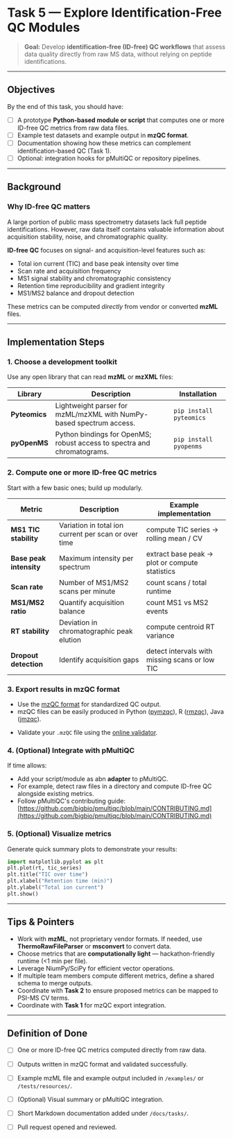 # Task 5 — Explore Identification-Free QC Modules

> **Goal:** Develop **identification-free (ID-free) QC workflows** that assess data quality directly from raw MS data, without relying on peptide identifications.

---

## Objectives

By the end of this task, you should have:
- [ ] A prototype **Python-based module or script** that computes one or more ID-free QC metrics from raw data files.
- [ ] Example test datasets and example output in **mzQC format**.
- [ ] Documentation showing how these metrics can complement identification-based QC (Task 1).
- [ ] Optional: integration hooks for pMultiQC or repository pipelines.

---

## Background

### Why ID-free QC matters

A large portion of public mass spectrometry datasets lack full peptide identifications.
However, raw data itself contains valuable information about acquisition stability, noise, and chromatographic quality.

**ID-free QC** focuses on signal- and acquisition-level features such as:
- Total ion current (TIC) and base peak intensity over time
- Scan rate and acquisition frequency
- MS1 signal stability and chromatographic consistency
- Retention time reproducibility and gradient integrity
- MS1/MS2 balance and dropout detection

These metrics can be computed *directly* from vendor or converted **mzML** files.

---

## Implementation Steps

### 1. Choose a development toolkit

Use any open library that can read **mzML** or **mzXML** files:

| Library | Description | Installation |
|----------|--------------|---------------|
| **Pyteomics** | Lightweight parser for mzML/mzXML with NumPy-based spectrum access. | `pip install pyteomics` |
| **pyOpenMS** | Python bindings for OpenMS; robust access to spectra and chromatograms. | `pip install pyopenms` |

### 2. Compute one or more ID-free QC metrics

Start with a few basic ones; build up modularly.

| Metric                  | Description                                          | Example implementation                         |
| ----------------------- | ---------------------------------------------------- | ---------------------------------------------- |
| **MS1 TIC stability**   | Variation in total ion current per scan or over time | compute TIC series → rolling mean / CV         |
| **Base peak intensity** | Maximum intensity per spectrum                       | extract base peak → plot or compute statistics |
| **Scan rate**           | Number of MS1/MS2 scans per minute                   | count scans / total runtime                    |
| **MS1/MS2 ratio**       | Quantify acquisition balance                         | count MS1 vs MS2 events                        |
| **RT stability**        | Deviation in chromatographic peak elution            | compute centroid RT variance                   |
| **Dropout detection**   | Identify acquisition gaps                            | detect intervals with missing scans or low TIC |

### 3. Export results in mzQC format

- Use the [mzQC format](https://hupo-psi.github.io/mzQC/) for standardized QC output.
- mzQC files can be easily produced in Python ([pymzqc](https://github.com/MS-Quality-Hub/pymzqc)), R ([rmzqc](https://github.com/MS-Quality-Hub/rmzqc)), Java ([jmzqc](https://github.com/MS-Quality-Hub/jmzqc)).
* Validate your `.mzQC` file using the [online validator](https://hupo-psi.github.io/mzQC/validator).

### 4. (Optional) Integrate with pMultiQC

If time allows:

- Add your script/module as abn **adapter** to pMultiQC.
- For example, detect raw files in a directory and compute ID-free QC alongside existing metrics.
- Follow pMultiQC's contributing guide:
  [https://github.com/bigbio/pmultiqc/blob/main/CONTRIBUTING.md](https://github.com/bigbio/pmultiqc/blob/main/CONTRIBUTING.md)

### 5. (Optional) Visualize metrics

Generate quick summary plots to demonstrate your results:

```python
import matplotlib.pyplot as plt
plt.plot(rt, tic_series)
plt.title("TIC over time")
plt.xlabel("Retention time (min)")
plt.ylabel("Total ion current")
plt.show()
```

---

## Tips & Pointers

* Work with **mzML**, not proprietary vendor formats. If needed, use **ThermoRawFileParser** or **msconvert** to convert data.
* Choose metrics that are **computationally light** — hackathon-friendly runtime (<1 min per file).
* Leverage NiumPy/SciPy for efficient vector operations.
* If multiple team members compute different metrics, define a shared schema to merge outputs.
* Coordinate with **Task 2** to ensure proposed metrics can be mapped to PSI-MS CV terms.
* Coordinate with **Task 1** for mzQC export integration.

---

## Definition of Done

* [ ] One or more ID-free QC metrics computed directly from raw data.
* [ ] Outputs written in mzQC format and validated successfully.
* [ ] Example mzML file and example output included in `/examples/` or `/tests/resources/`.
* [ ] (Optional) Visual summary or pMultiQC integration.
* [ ] Short Markdown documentation added under `/docs/tasks/`.
* [ ] Pull request opened and reviewed.


